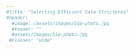 ```yaml
---
#title: "Selecting Efficient Data Structures"
#header:
  #image: /assets/images/bio-photo.jpg
  #teaser: ""
  #assets/images/bio-photo.jpg
 #classes: "wide"
---
```


